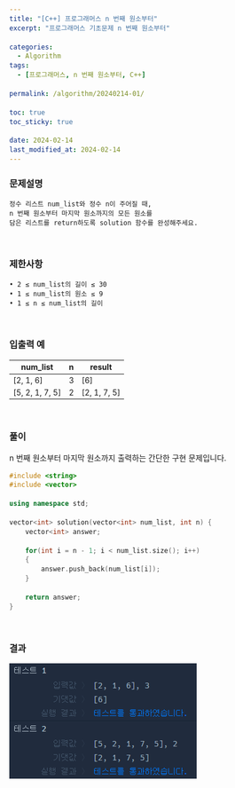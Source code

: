 ```yaml
---
title: "[C++] 프로그래머스 n 번째 원소부터"
excerpt: "프로그래머스 기초문제 n 번째 원소부터"

categories:
  - Algorithm
tags:
  - [프로그래머스, n 번째 원소부터, C++]

permalink: /algorithm/20240214-01/

toc: true
toc_sticky: true

date: 2024-02-14
last_modified_at: 2024-02-14
---
```


### 문제설명

    정수 리스트 num_list와 정수 n이 주어질 때,
    n 번째 원소부터 마지막 원소까지의 모든 원소를
    담은 리스트를 return하도록 solution 함수를 완성해주세요.

<br/>

### 제한사항

    • 2 ≤ num_list의 길이 ≤ 30
    • 1 ≤ num_list의 원소 ≤ 9
    • 1 ≤ n ≤ num_list의 길이

<br/>

### 입출력 예

|num_list|n|result|
|---|---|---|
|[2, 1, 6]|3|[6]|
|[5, 2, 1, 7, 5]|2|[2, 1, 7, 5]|

<br/>

### 풀이

n 번째 원소부터 마지막 원소까지 출력하는 간단한 구현 문제입니다.

```cpp
#include <string>
#include <vector>

using namespace std;

vector<int> solution(vector<int> num_list, int n) {
    vector<int> answer;
    
    for(int i = n - 1; i < num_list.size(); i++)
    {
        answer.push_back(num_list[i]);
    }
    
    return answer;
}
```

<br/>

### 결과
![코드 실행결과](/assets/images/posts_img/20240214-01/001.png "코드 실행결과")

<script async src="https://pagead2.googlesyndication.com/pagead/js/adsbygoogle.js?client=ca-pub-9590884639502637"
     crossorigin="anonymous"></script>
<!-- devlogbase_01 -->
<ins class="adsbygoogle"
     style="display:block"
     data-ad-client="ca-pub-9590884639502637"
     data-ad-slot="4742297382"
     data-ad-format="auto"
     data-full-width-responsive="true"></ins>
<script>
     (adsbygoogle = window.adsbygoogle || []).push({});
</script>

